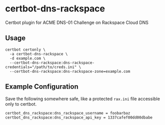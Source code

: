 # certbot-dns-rackspace
Certbot plugin for ACME DNS-01 Challenge on Rackspace Cloud DNS

## Usage

    certbot certonly \
      -a certbot-dns-rackspace \
      -d example.com \
      --certbot-dns-rackspace:dns-rackspace-credentials="/path/to/creds.ini" \
      --certbot-dns-rackspace:dns-rackspace-zone=example.com

## Example Configuration

Save the following somewhere safe, like a protected `rax.ini` file accessible only to certbot.

    certbot_dns_rackspace:dns_rackspace_username = foobarbaz
    certbot_dns_rackspace:dns_rackspace_api_key = 1337cafef00dd00dbabe
